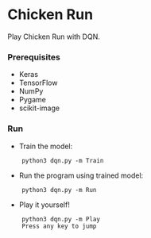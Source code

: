 # Chicken Run
Play Chicken Run with DQN.

### Prerequisites
* Keras
* TensorFlow
* NumPy
* Pygame
* scikit-image

### Run
* Train the model:
```
    python3 dqn.py -m Train
```
* Run the program using trained model:
```
    python3 dqn.py -m Run
```
* Play it yourself!
```
    python3 dqn.py -m Play
    Press any key to jump
```
